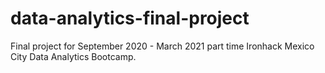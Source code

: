 # data-analytics-final-project
Final project for September 2020 - March 2021 part time Ironhack Mexico City Data Analytics Bootcamp.
